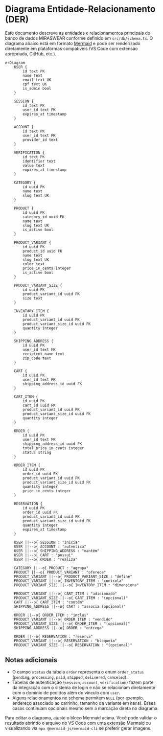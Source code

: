 # Diagrama Entidade-Relacionamento (DER)

Este documento descreve as entidades e relacionamentos principais do banco de dados MIRASWEAR conforme definido em `src/db/schema.ts`. O diagrama abaixo está em formato [Mermaid](https://mermaid.js.org/) e pode ser renderizado diretamente em plataformas compatíveis (VS Code com extensão apropriada, GitHub, etc.).

```mermaid
erDiagram
    USER {
        id text PK
        name text
        email text UK
        cpf text UK
        is_admin bool
    }

    SESSION {
        id text PK
        user_id text FK
        expires_at timestamp
    }

    ACCOUNT {
        id text PK
        user_id text FK
        provider_id text
    }

    VERIFICATION {
        id text PK
        identifier text
        value text
        expires_at timestamp
    }

    CATEGORY {
        id uuid PK
        name text
        slug text UK
    }

    PRODUCT {
        id uuid PK
        category_id uuid FK
        name text
        slug text UK
        is_active bool
    }

    PRODUCT_VARIANT {
        id uuid PK
        product_id uuid FK
        name text
        slug text UK
        color text
        price_in_cents integer
        is_active bool
    }

    PRODUCT_VARIANT_SIZE {
        id uuid PK
        product_variant_id uuid FK
        size text
    }

    INVENTORY_ITEM {
        id uuid PK
        product_variant_id uuid FK
        product_variant_size_id uuid FK
        quantity integer
    }

    SHIPPING_ADDRESS {
        id uuid PK
        user_id text FK
        recipient_name text
        zip_code text
    }

    CART {
        id uuid PK
        user_id text FK
        shipping_address_id uuid FK
    }

    CART_ITEM {
        id uuid PK
        cart_id uuid FK
        product_variant_id uuid FK
        product_variant_size_id uuid FK
        quantity integer
    }

    ORDER {
        id uuid PK
        user_id text FK
        shipping_address_id uuid FK
        total_price_in_cents integer
        status string
    }

    ORDER_ITEM {
        id uuid PK
        order_id uuid FK
        product_variant_id uuid FK
        product_variant_size_id uuid FK
        quantity integer
        price_in_cents integer
    }

    RESERVATION {
        id uuid PK
        order_id uuid FK
        product_variant_id uuid FK
        product_variant_size_id uuid FK
        quantity integer
        expires_at timestamp
    }

    USER ||--o{ SESSION : "inicia"
    USER ||--o{ ACCOUNT : "autentica"
    USER ||--o{ SHIPPING_ADDRESS : "mantém"
    USER ||--o| CART : "possui"
    USER ||--o{ ORDER : "realiza"

    CATEGORY ||--o{ PRODUCT : "agrupa"
    PRODUCT ||--o{ PRODUCT_VARIANT : "oferece"
    PRODUCT_VARIANT ||--o{ PRODUCT_VARIANT_SIZE : "define"
    PRODUCT_VARIANT ||--o{ INVENTORY_ITEM : "controla"
    PRODUCT_VARIANT_SIZE ||--o{ INVENTORY_ITEM : "dimensiona"

    PRODUCT_VARIANT ||--o{ CART_ITEM : "adicionado"
    PRODUCT_VARIANT_SIZE ||--o{ CART_ITEM : "(opcional)"
    CART ||--o{ CART_ITEM : "contém"
    SHIPPING_ADDRESS ||--o{ CART : "associa (opcional)"

    ORDER ||--o{ ORDER_ITEM : "inclui"
    PRODUCT_VARIANT ||--o{ ORDER_ITEM : "vendido"
    PRODUCT_VARIANT_SIZE ||--o{ ORDER_ITEM : "(opcional)"
    SHIPPING_ADDRESS ||--o{ ORDER : "entrega"

    ORDER ||--o{ RESERVATION : "reserva"
    PRODUCT_VARIANT ||--o{ RESERVATION : "bloqueia"
    PRODUCT_VARIANT_SIZE ||--o{ RESERVATION : "(opcional)"
```

## Notas adicionais

- O campo `status` da tabela `order` representa o enum `order_status` (`pending`, `processing`, `paid`, `shipped`, `delivered`, `canceled`).
- Tabelas de autenticação (`session`, `account`, `verification`) fazem parte da integração com o sistema de login e não se relacionam diretamente com o domínio de pedidos além do vínculo com `user`.
- Alguns relacionamentos no schema permitem `NULL` (por exemplo, endereço associado ao carrinho, tamanho da variante em itens). Esses casos continuam opcionais mesmo sem a marcação direta no diagrama.

Para editar o diagrama, ajuste o bloco Mermaid acima. Você pode validar o resultado abrindo o arquivo no VS Code com uma extensão Mermaid ou visualizando via `npx @mermaid-js/mermaid-cli` se preferir gerar imagens.
